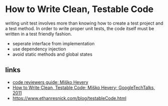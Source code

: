 # How to Write Clean, Testable Code

writing unit test involves more than knowing how to create a test project and a test method. In order to write proper unit tests, the code itself must be written in a test friendly fashion.
* seperate interface from implementation
* use dependency injection
* avoid static methods and global states


## links
* [code reviewers guide; Miško Hevery](http://misko.hevery.com/code-reviewers-guide/)
* [How to Write Clean, Testable Code; Miško Hevery; GoogleTechTalks, 2011](https://youtu.be/XcT4yYu_TTs)
* https://www.ethanresnick.com/blog/testableCode.html

